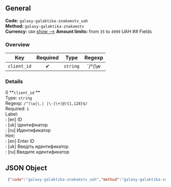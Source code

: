 ## General 
**Code:** `galaxy-galaktika-znakomstv_uah`  
**Method:** `galaxy-galaktika-znakomstv`  
**Currency:** `UAH` [show -->]() 
**Amount limits:** from `35`  to `4999`  UAH ## Fields 
### Overview 
|Key|Required|Type|Regexp| 
|:---:|:---:|:---:|:---:| 
|`client_id` |✔ |`string` |`/^(\w|\.| |\-|\+|@){1,128}$/` | 
 
### Details 
0 **`client_id` **  
Type: `string`  
Regexp: `/^(\w|\.| |\-|\+|@){1,128}$/`  
Required: `1`  
Label:  
: [en] ID  
: [uk] Ідентифікатор  
: [ru] Идентификатор  
Hint:  
: [en] Enter ID  
: [uk] Введіть идентификатор  
: [ru] Введите идентификатор  
## JSON Object 
```json
 {"code":"galaxy-galaktika-znakomstv_uah","method":"galaxy-galaktika-znakomstv","currency":"UAH","fields":[{"key":"client_id","type":"string","label":{"en":"ID","uk":"\u0406\u0434\u0435\u043d\u0442\u0438\u0444\u0456\u043a\u0430\u0442\u043e\u0440","ru":"\u0418\u0434\u0435\u043d\u0442\u0438\u0444\u0438\u043a\u0430\u0442\u043e\u0440"},"regexp":"\/^(\\w|\\.| |\\-|\\+|@){1,128}$\/","required":true,"position":1,"hint":{"en":"Enter ID","uk":"\u0412\u0432\u0435\u0434\u0456\u0442\u044c \u0438\u0434\u0435\u043d\u0442\u0438\u0444\u0438\u043a\u0430\u0442\u043e\u0440","ru":"\u0412\u0432\u0435\u0434\u0438\u0442\u0435 \u0438\u0434\u0435\u043d\u0442\u0438\u0444\u0438\u043a\u0430\u0442\u043e\u0440"}}],"amount_min":35,"amount_max":4999}```  
